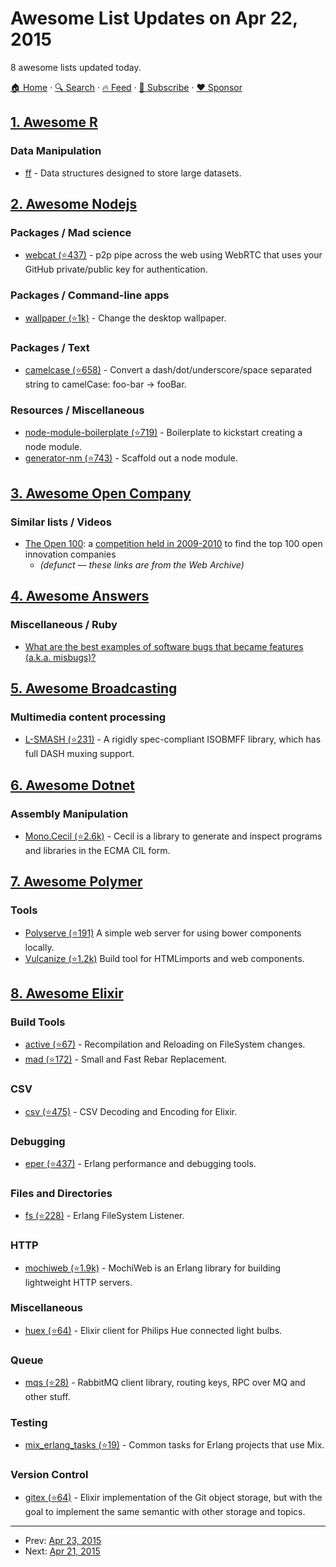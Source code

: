 # Awesome List Updates on Apr 22, 2015

8 awesome lists updated today.

[🏠 Home](/README.md) · [🔍 Search](https://www.trackawesomelist.com/search/) · [🔥 Feed](https://www.trackawesomelist.com/rss.xml) · [📮 Subscribe](https://trackawesomelist.us17.list-manage.com/subscribe?u=d2f0117aa829c83a63ec63c2f&id=36a103854c) · [❤️  Sponsor](https://github.com/sponsors/theowenyoung)



## [1. Awesome R](/content/qinwf/awesome-R/README.md)

### Data Manipulation

*   [ff](http://ff.r-forge.r-project.org/) - Data structures designed to store large datasets.

## [2. Awesome Nodejs](/content/sindresorhus/awesome-nodejs/README.md)

### Packages / Mad science

*   [webcat (⭐437)](https://github.com/mafintosh/webcat) - p2p pipe across the web using WebRTC that uses your GitHub private/public key for authentication.

### Packages / Command-line apps

*   [wallpaper (⭐1k)](https://github.com/sindresorhus/wallpaper) - Change the desktop wallpaper.

### Packages / Text

*   [camelcase (⭐658)](https://github.com/sindresorhus/camelcase) - Convert a dash/dot/underscore/space separated string to camelCase: foo-bar → fooBar.

### Resources / Miscellaneous

*   [node-module-boilerplate (⭐719)](https://github.com/sindresorhus/node-module-boilerplate) - Boilerplate to kickstart creating a node module.
*   [generator-nm (⭐743)](https://github.com/sindresorhus/generator-nm) - Scaffold out a node module.

## [3. Awesome Open Company](/content/opencompany/awesome-open-company/README.md)

### Similar lists / Videos

*   [The Open 100](http://wayback.archive.org/web/20110824041839/http://www.openbusiness.cc/category/directory/openbusiness/): a [competition held in 2009-2010](http://wayback.archive.org/web/20120727175118/http://www.openbusiness.cc/open100/about/) to find the top 100 open innovation companies
    *   *(defunct — these links are from the Web Archive)*

## [4. Awesome Answers](/content/cyberglot/awesome-answers/README.md)

### Miscellaneous / Ruby

*   [What are the best examples of software bugs that became features (a.k.a. misbugs)?](http://qr.ae/LO834)

## [5. Awesome Broadcasting](/content/ebu/awesome-broadcasting/README.md)

### Multimedia content processing

*   [L-SMASH (⭐231)](https://github.com/l-smash/l-smash/) - A rigidly spec-compliant ISOBMFF library, which has full DASH muxing support.

## [6. Awesome Dotnet](/content/quozd/awesome-dotnet/README.md)

### Assembly Manipulation

*   [Mono.Cecil (⭐2.6k)](https://github.com/jbevain/cecil) - Cecil is a library to generate and inspect programs and libraries in the ECMA CIL form.

## [7. Awesome Polymer](/content/Granze/awesome-polymer/README.md)

### Tools

*   [Polyserve (⭐191)](https://github.com/polymerlabs/polyserve) A simple web server for using bower components locally.
*   [Vulcanize (⭐1.2k)](https://github.com/Polymer/vulcanize) Build tool for HTMLimports and web components.

## [8. Awesome Elixir](/content/h4cc/awesome-elixir/README.md)

### Build Tools

*   [active (⭐67)](https://github.com/synrc/active) - Recompilation and Reloading on FileSystem changes.
*   [mad (⭐172)](https://github.com/synrc/mad) - Small and Fast Rebar Replacement.

### CSV

*   [csv (⭐475)](https://github.com/beatrichartz/csv) - CSV Decoding and Encoding for Elixir.

### Debugging

*   [eper (⭐437)](https://github.com/massemanet/eper) - Erlang performance and debugging tools.

### Files and Directories

*   [fs (⭐228)](https://github.com/synrc/fs) - Erlang FileSystem Listener.

### HTTP

*   [mochiweb (⭐1.9k)](https://github.com/mochi/mochiweb) - MochiWeb is an Erlang library for building lightweight HTTP servers.

### Miscellaneous

*   [huex (⭐64)](https://github.com/xavier/huex) - Elixir client for Philips Hue connected light bulbs.

### Queue

*   [mqs (⭐28)](https://github.com/synrc/mqs) - RabbitMQ client library, routing keys, RPC over MQ and other stuff.

### Testing

*   [mix\_erlang\_tasks (⭐19)](https://github.com/alco/mix-erlang-tasks) - Common tasks for Erlang projects that use Mix.

### Version Control

*   [gitex (⭐64)](https://github.com/awetzel/gitex) - Elixir implementation of the Git object storage, but with the goal to implement the same semantic with other storage and topics.

---

- Prev: [Apr 23, 2015](/content/2015/04/23/README.md)
- Next: [Apr 21, 2015](/content/2015/04/21/README.md)